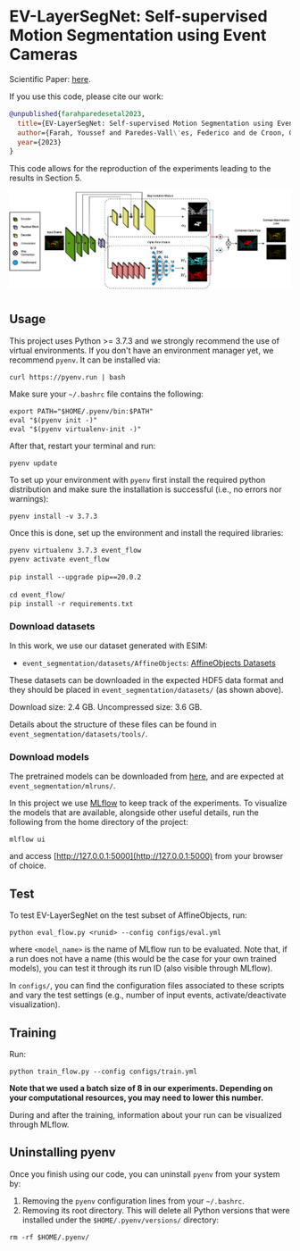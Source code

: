 # EV-LayerSegNet: Self-supervised Motion Segmentation using Event Cameras

Scientific Paper: [here](https://drive.google.com/file/d/1DzfJf9MdrnNPFfW4VKw7VO4M3yNSfLif/view?usp=drive_link).

If you use this code, please cite our work:

```bibtex
@unpublished{farahparedesetal2023,
  title={EV-LayerSegNet: Self-supervised Motion Segmentation using Event Cameras},
  author={Farah, Youssef and Paredes-Vall\'es, Federico and de Croon, Guido},
  year={2023}
}
```

This code allows for the reproduction of the experiments leading to the results in Section 5.

<!-- &nbsp; -->
<img src=".readme/cover.png"  />
<!-- &nbsp; -->

#

## Usage

This project uses Python >= 3.7.3 and we strongly recommend the use of virtual environments. If you don't have an environment manager yet, we recommend `pyenv`. It can be installed via:

```
curl https://pyenv.run | bash
```

Make sure your `~/.bashrc` file contains the following:

```
export PATH="$HOME/.pyenv/bin:$PATH"
eval "$(pyenv init -)"
eval "$(pyenv virtualenv-init -)"
```

After that, restart your terminal and run:

```
pyenv update
```

To set up your environment with `pyenv` first install the required python distribution and make sure the installation is successful (i.e., no errors nor warnings):

```
pyenv install -v 3.7.3
```

Once this is done, set up the environment and install the required libraries:

```
pyenv virtualenv 3.7.3 event_flow
pyenv activate event_flow

pip install --upgrade pip==20.0.2

cd event_flow/
pip install -r requirements.txt
```

### Download datasets

In this work, we use our dataset generated with ESIM:
- `event_segmentation/datasets/AffineObjects`: [AffineObjects Datasets](https://drive.google.com/file/d/1MH-KOxXU2LM5bE_mknPszNRjoijEVRhj/view?usp=sharing)


These datasets can be downloaded in the expected HDF5 data format and they should be placed in `event_segmentation/datasets/` (as shown above). 

Download size: 2.4 GB. Uncompressed size: 3.6 GB.

Details about the structure of these files can be found in `event_segmentation/datasets/tools/`. 

### Download models

The pretrained models can be downloaded from [here](https://drive.google.com/file/d/1e2qcmpkNTpfGv4ujbE47pk-aD6sQ7Oo6/view?usp=sharing), and are expected at `event_segmentation/mlruns/`. 

In this project we use [MLflow](https://www.mlflow.org/docs/latest/index.html#) to keep track of the experiments. To visualize the models that are available, alongside other useful details, run the following from the home directory of the project:

```
mlflow ui
```

and access [http://127.0.0.1:5000](http://127.0.0.1:5000) from your browser of choice.

## Test

To test EV-LayerSegNet on the test subset of AffineObjects, run:

```
python eval_flow.py <runid> --config configs/eval.yml
```

where `<model_name>` is the name of MLflow run to be evaluated. Note that, if a run does not have a name (this would be the case for your own trained models), you can test it through its run ID (also visible through MLflow).


In `configs/`, you can find the configuration files associated to these scripts and vary the test settings (e.g., number of input events, activate/deactivate visualization).

## Training

Run:

```
python train_flow.py --config configs/train.yml
```
 

**Note that we used a batch size of 8 in our experiments. Depending on your computational resources, you may need to lower this number.**

During and after the training, information about your run can be visualized through MLflow.

## Uninstalling pyenv

Once you finish using our code, you can uninstall `pyenv` from your system by:

1. Removing the `pyenv` configuration lines from your `~/.bashrc`.
2. Removing its root directory. This will delete all Python versions that were installed under the `$HOME/.pyenv/versions/` directory:

```
rm -rf $HOME/.pyenv/
```
